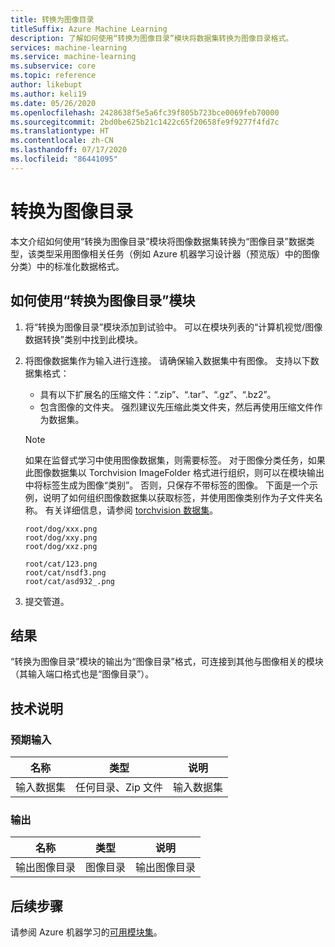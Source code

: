 ```yaml
---
title: 转换为图像目录
titleSuffix: Azure Machine Learning
description: 了解如何使用“转换为图像目录”模块将数据集转换为图像目录格式。
services: machine-learning
ms.service: machine-learning
ms.subservice: core
ms.topic: reference
author: likebupt
ms.author: keli19
ms.date: 05/26/2020
ms.openlocfilehash: 2428638f5e5a6fc39f805b723bce0069feb70000
ms.sourcegitcommit: 2bd0be625b21c1422c65f20658fe9f9277f4fd7c
ms.translationtype: HT
ms.contentlocale: zh-CN
ms.lasthandoff: 07/17/2020
ms.locfileid: "86441095"
---
```

# <a name="convert-to-image-directory"></a>转换为图像目录

本文介绍如何使用“转换为图像目录”模块将图像数据集转换为“图像目录”数据类型，该类型采用图像相关任务（例如 Azure 机器学习设计器（预览版）中的图像分类）中的标准化数据格式。

## <a name="how-to-use-convert-to-image-directory"></a>如何使用“转换为图像目录”模块  

1.  将“转换为图像目录”模块添加到试验中。 可以在模块列表的“计算机视觉/图像数据转换”类别中找到此模块。 

2.  将图像数据集作为输入进行连接。 请确保输入数据集中有图像。
    支持以下数据集格式：

    - 具有以下扩展名的压缩文件：“.zip”、“.tar”、“.gz”、“.bz2”。
    - 包含图像的文件夹。 强烈建议先压缩此类文件夹，然后再使用压缩文件作为数据集。

    > [!NOTE]
    > 如果在监督式学习中使用图像数据集，则需要标签。
    > 对于图像分类任务，如果此图像数据集以 Torchvision ImageFolder 格式进行组织，则可以在模块输出中将标签生成为图像“类别”。 否则，只保存不带标签的图像。 下面是一个示例，说明了如何组织图像数据集以获取标签，并使用图像类别作为子文件夹名称。 有关详细信息，请参阅 [torchvision 数据集](https://pytorch.org/docs/stable/torchvision/datasets.html#imagefolder)。
    >
    > ```
    > root/dog/xxx.png
    > root/dog/xxy.png
    > root/dog/xxz.png
    >
    > root/cat/123.png
    > root/cat/nsdf3.png
    > root/cat/asd932_.png
    > ```

3.  提交管道。

## <a name="results"></a>结果

“转换为图像目录”模块的输出为“图像目录”格式，可连接到其他与图像相关的模块（其输入端口格式也是“图像目录”）。

## <a name="technical-notes"></a>技术说明 

###  <a name="expected-inputs"></a>预期输入  

| 名称          | 类型                  | 说明   |
| ------------- | --------------------- | ------------- |
| 输入数据集 | 任何目录、Zip 文件 | 输入数据集 |

###  <a name="output"></a>输出  

| 名称                   | 类型           | 说明            |
| ---------------------- | -------------- | ---------------------- |
| 输出图像目录 | 图像目录 | 输出图像目录 |

## <a name="next-steps"></a>后续步骤

请参阅 Azure 机器学习的[可用模块集](module-reference.md)。 
